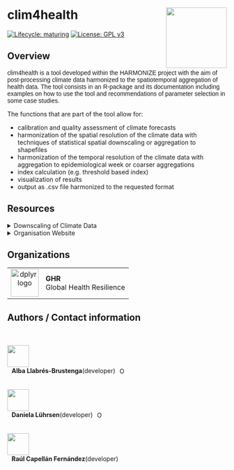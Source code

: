 # clim4health <a href='https://www.harmonize-tools.org/'><img src='https://harmonize-tools.github.io/harmonize-logo.png' align="right" height="139" /></a>

<!-- badges: start -->
[![Lifecycle:
maturing](https://img.shields.io/badge/lifecycle-experimental-orange.svg)](https://lifecycle.r-lib.org/articles/stages.html#experimental)
[![License: GPL v3](https://img.shields.io/badge/License-GPLv3-blue.svg)](https://www.gnu.org/licenses/gpl-3.0)
<!-- badges: end -->

## Overview
<p style="font-family: Arial, sans-serif; font-size: 14px;">
clim4health is a tool developed within the HARMONIZE project with the aim of post-processing climate data harmonized to the spatiotemporal aggregation of health data. The tool consists in an R-package and its documentation including examples on how to use the tool and recommendations of parameter selection in some case studies. 

The functions that are part of the tool allow for:
- calibration and quality assessment of climate forecasts
- harmonization of the spatial resolution of the climate data with techniques of statistical spatial downscaling or aggregation to shapefiles
- harmonization of the temporal resolution of the climate data with aggregation to epidemiological week or coarser aggregations
- index calculation (e.g. threshold based index)
- visualization of results
- output as .csv file harmonized to the requested format
</p>

## Resources

<details>
<summary>
Downscaling of Climate Data
</summary>

The [downscaling tutorial](https://github.com/harmonize-tools/climate-downscaling) deepens into how to spatially downscale climate data using underlying tools in the clim4health package, using sample data and examples of the HARMONIZE project hotspots.

</details>
<details>
<summary>
Organisation Website
</summary>

[Harmonize](https://www.harmonize-tools.org/) is an international develop cost-effective and reproducible digital tools for stakeholders in hotspots affected by a changing climate in Latin America & the Caribbean (LAC), including cities, small islands, highlands, and the Amazon rainforest.

The project consists of resources and [tools](https://harmonize-tools.github.io/) developed in conjunction with different teams from Brazil, Colombia, Dominican Republic, Peru and Spain.

</details>

## Organizations

<table>
  <tr>
    <td align="center">
      <a href="https://www.bsc.es/" target="_blank">
        <img src="https://imgs.search.brave.com/t_FUOTCQZmDh3ddbVSX1LgHYq4mzCxvVA8U_YHywMTc/rs:fit:500:0:0/g:ce/aHR0cHM6Ly9zb21t/YS5lcy93cC1jb250/ZW50L3VwbG9hZHMv/MjAyMi8wNC9CU0Mt/Ymx1ZS1zbWFsbC5q/cGc" height="64" alt="dplyr logo">
      </a>
    </td>
    <td align="left">
      <strong>GHR</strong><br>
      Global Health Resilience
    </td>
  </tr>
</table>


## Authors / Contact information

</br>
</br>
<a href="https://github.com/Alba-LB">
  <img src="https://avatars.githubusercontent.com/u/129278822?v=4" style="width: 50px; height: auto;" />
</a>
<span style="display: flex; align-items: center; margin-left: 10px;">
  <strong>Alba Llabrés-Brustenga</strong> (developer)
  <a href="https://orcid.org/0000-0003-2144-675X" style="margin-left: 10px;">
    <img src="https://orcid.org/sites/default/files/images/orcid_16x16.png" alt="ORCID" style="width: 16px; height: 16px;" />
  </a>
</span>

</br>
</br>
<a href="https://github.com/Daniela-L">
  <img src="https://avatars.githubusercontent.com/u/76750744?v=4" style="width: 50px; height: auto;" />
</a>
<span style="display: flex; align-items: center; margin-left: 10px;">
  <strong>Daniela Lührsen</strong> (developer)
  <a href="https://orcid.org/0009-0002-6340-5964" style="margin-left: 10px;">
    <img src="https://orcid.org/sites/default/files/images/orcid_16x16.png" alt="ORCID" style="width: 16px; height: 16px;" />
  </a>
</span>

</br>
</br>
<a href="https://github.com/RaulCapellanFernandez">
  <img src="https://avatars.githubusercontent.com/u/22483508?v=4" style="width: 50px; height: auto;" />
</a>
<span style="display: flex; align-items: center; margin-left: 10px;">
  <strong>Raúl Capellán Fernández</strong> (developer)
</span>
